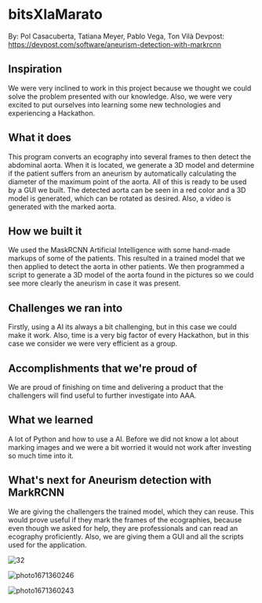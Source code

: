 # bitsXlaMarato
By: Pol Casacuberta, Tatiana Meyer, Pablo Vega, Ton Vilà
Devpost: https://devpost.com/software/aneurism-detection-with-markrcnn

## Inspiration
We were very inclined to work in this project because we thought we could solve the problem presented with our knowledge. Also, we were very excited to put ourselves into learning some new technologies and experiencing a Hackathon.

## What it does
This program converts an ecography into several frames to then detect the abdominal aorta. When it is located, we generate a 3D model and determine if the patient suffers from an aneurism by automatically calculating the diameter of the maximum point of the aorta.
All of this is ready to be used by a GUI we built. The detected aorta can be seen in a red color and a 3D model is generated, which can be rotated as desired. Also, a video is generated with the marked aorta.

## How we built it
We used the MaskRCNN Artificial Intelligence with some hand-made markups of some of the patients. This resulted in a trained model that we then applied to detect the aorta in other patients.
We then programmed a script to generate a 3D model of the aorta found in the pictures so we could see more clearly the aneurism in case it was present.

## Challenges we ran into
Firstly, using a AI its always a bit challenging, but in this case we could make it work. Also, time is a very big factor of every Hackathon, but in this case we consider we were very efficient as a group.

## Accomplishments that we're proud of
We are proud of finishing on time and delivering a product that the challengers will find useful to further investigate into AAA.

## What we learned
A lot of Python and how to use a AI. Before we did not know a lot about marking images and we were a bit worried it would not work after investing so much time into it.

## What's next for Aneurism detection with MarkRCNN
We are giving the challengers the trained model, which they can reuse. This would prove useful if they mark the frames of the ecographies, because even though we asked for help, they are professionals and can read an ecography proficiently.
Also, we are giving them a GUI and all the scripts used for the application.


![32](https://user-images.githubusercontent.com/44567202/208294460-f8bd49dd-c2c4-4dbf-b316-3fedd989bd9b.jpg)


![photo1671360246](https://user-images.githubusercontent.com/44567202/208294473-3b2da637-5504-4750-8ea9-06e50e139eaa.jpeg)


![photo1671360243](https://user-images.githubusercontent.com/44567202/208294474-817252af-eeb3-499b-8ffa-e6333b68efe0.jpeg)

